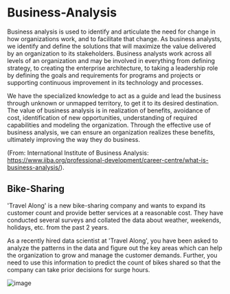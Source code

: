 # Business-Analysis

Business analysis is used to identify and articulate the need for change in how organizations work, and to facilitate that change. As business analysts, we identify and define the solutions that will maximize the value delivered by an organization to its stakeholders. Business analysts work across all levels of an organization and may be involved in everything from defining strategy, to creating the enterprise architecture, to taking a leadership role by defining the goals and requirements for programs and projects or supporting continuous improvement in its technology and processes.

We have the specialized knowledge to act as a guide and lead the business through unknown or unmapped territory, to get it to its desired destination. The value of business analysis is in realization of benefits, avoidance of cost, identification of new opportunities, understanding of required capabilities and modeling the organization. Through the effective use of business analysis, we can ensure an organization realizes these benefits, ultimately improving the way they do business.

(From: International Institute of Business Analysis: https://www.iiba.org/professional-development/career-centre/what-is-business-analysis/).

## Bike-Sharing

'Travel Along' is a new bike-sharing company and wants to expand its customer count and provide better services at a reasonable cost. They have conducted several surveys and collated the data about weather, weekends, holidays, etc. from the past 2 years.

As a recently hired data scientist at 'Travel Along', you have been asked to analyze the patterns in the data and figure out the key areas which can help the organization to grow and manage the customer demands. Further, you need to use this information to predict the count of bikes shared so that the company can take prior decisions for surge hours.

![image](https://user-images.githubusercontent.com/86708470/167494640-0fe690fd-dbf3-48ca-ba5a-dfde1230ab06.png)
